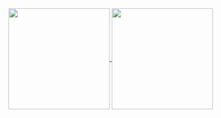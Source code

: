 
<a href="https://github.com/luis-abeno/github-readme-stats">
  <img height=200 align="center" src="http://github-readme-stats-ebon-chi-70.vercel.app/api?username=luis-abeno&include_all_commits=true&count_private=true" />
</a>



<a href="https://github.com/luis-abeno">
  <img height=200 align="center" src="https://github-readme-stats-ebon-chi-70.vercel.app/api/top-langs?username=luis-abeno&layout=compact&langs_count=8&card_width=320&count_private=true" />
</a>
